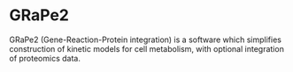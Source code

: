 # GRaPe2
GRaPe2 (Gene-Reaction-Protein integration) is a software which simplifies construction of kinetic models for cell metabolism, with optional integration of proteomics data.
